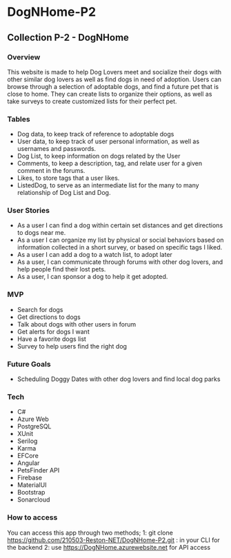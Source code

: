 # DogNHome-P2

## Collection P-2 - DogNHome 
### Overview 
This website is made to help Dog Lovers meet and socialize their dogs with other similar dog lovers as well as find dogs in need of adoption. Users can browse through a selection of adoptable dogs, and find a future pet that is close to home. They can create lists to organize their options, as well as take surveys to create customized lists for their perfect pet.

### Tables 
  - Dog data, to keep track of reference to adoptable dogs
  - User data, to keep track of user personal information, as well as usernames and passwords.
  - Dog List, to keep information on dogs related by the User
  - Comments, to keep a description, tag, and relate user for a given comment in the forums.
  - Likes, to store tags that a user likes.
  - ListedDog, to serve as an intermediate list for the many to many relationship of Dog List and Dog.

### User Stories 
 - As a user I can find a dog within certain set distances and get directions to dogs near me.
 - As a user I can organize my list by physical or social behaviors based on information collected in a short survey, or based on specific tags I liked.
 - As a user I can add a dog to a watch list, to adopt later
 - As a user, I can communicate through forums with other dog lovers, and help people find their lost pets.
 - As a user, I can sponsor a dog to help it get adopted.

### MVP
 - Search for dogs
 - Get directions to dogs
 - Talk about dogs with other users in forum
 - Get alerts for dogs I want 
 - Have a favorite dogs list
 - Survey to help users find the right dog

### Future Goals
 - Scheduling Doggy Dates with other dog lovers and find local dog parks

### Tech 
 - C#
 - Azure Web
 - PostgreSQL
 - XUnit
 - Serilog
 - Karma
 - EFCore
 - Angular
 - PetsFinder API
 - Firebase
 - MaterialUI
 - Bootstrap
 - Sonarcloud

### How to access
You can access this app through two methods;
1: git clone https://github.com/210503-Reston-NET/DogNHome-P2.git : in your CLI for the backend
2: use https://DogNHome.azurewebsite.net for API access
